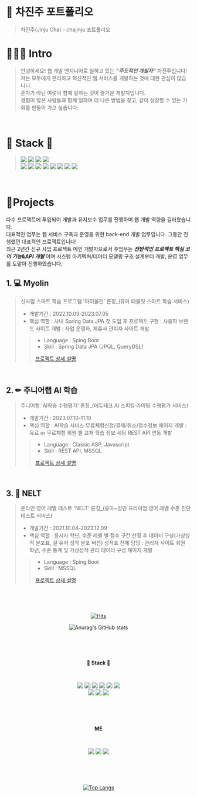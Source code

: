 # 📜 차진주 포트폴리오

> 차진주(Jinju Cha) - chajinju 포트폴리오

# 👩🏻‍💻  Intro

> 안녕하세요! 웹 개발 엔지니어로 일하고 있는 ***"주도적인 개발자"*** 차진주입니다!<br>
> 저는 모두에게 편리하고 혁신적인 웹 서비스를 개발하는 것에 대한 관심이 많습니다.<br>
> 혼자가 아닌 여럿이 함께 일하는 것이 즐거운 개발자입니다.<br>
> 경험이 많은 사람들과 함께 일하며 더 나은 방법을 찾고, 같이 성장할 수 있는 기회를 만들어 가고 싶습니다.<br>
>
<br />

# 🔨 Stack 🔧
> <img src="https://img.shields.io/badge/Spring-6DB33F?style=flat-square&logo=Spring Boot&logoColor=white"/> <img src="https://img.shields.io/badge/Spring Boot-6DB33F?style=flat-square&logo=Spring Boot&logoColor=white"/>
<img src="https://img.shields.io/badge/Java-007396?style=flat-square&logo=OpenJDK&logoColor=white"/> <img src="https://img.shields.io/badge/Spring-6DB33F?style=flat-square&logo=Spring&logoColor=white"/><br>
<img src="https://img.shields.io/badge/JavaScript-F7DF1E?style=flat-square&logo=JavaScript&logoColor=white"/> <img src="https://img.shields.io/badge/Python-3776AB?style=flat-square&logo=Python&logoColor=white"/>
<img src="https://img.shields.io/badge/jQuery-0769AD?style=flat-square&logo=jQuery&logoColor=white"/> <img src="https://img.shields.io/badge/Thymeleaf-005F0F?style=flat-square&logo=MariaDB&logoColor=white">
<img src="https://img.shields.io/badge/HTML5-E34F26?style=flat-square&logo=HTML5&logoColor=white"/> <img src="https://img.shields.io/badge/CSS3-1572B6?style=flat-square&logo=CSS3&logoColor=white"/>
<img src="https://img.shields.io/badge/MySQL-4479A1?style=flat-square&logo=MySQL&logoColor=white"/> <img src="https://img.shields.io/badge/MariaDB-003545?style=flat-square&logo=MariaDB&logoColor=white"> 
>
<br />

# 📝Projects
다수 프로젝트에 투입되어 개발과 유지보수 업무를 진행하며 웹 개발 역량을 길러왔습니다. <br>
대표적인 업무는 웹 서비스 구축과 운영을 위한 back-end 개발 업무입니다.
그동안 진행했던 대표적인 프로젝트입니다!  
최근 2년간 신규 사업 프로젝트 메인 개발자으로서 주업무는 ***전반적인 프로젝트 핵심 코어 기능&API 개발*** 이며
시스템 아키텍처/데이터 모델링 구조 설계부터 개발, 운영 업무를 도맡아 진행하였습니다.

## 1. 💻 Myolin

> 신사업 스마트 학습 프로그램 '마이올린' 론칭_(유아 테블릿 스마트 학습 서비스)
>
> - 개발기간 : 2022.10.03-2023.07.05
> - 핵심 역할
> : 사내 Spring Data JPA 첫 도입 후 프로젝트 구현
> : 사용자 브랜드 사이트 개발
> : 사업 운영자, 제휴사 관리자 사이트 개발 
>
>> - Language : Sping Boot
>> - Skill : Spring Data JPA (JPQL, QueryDSL)
>> 
>> [프로젝트 상세 설명](https://github.com/jinjucha/Myolin)  
>
<br />

## 2. ✏ 주니어랩 AI 학습

> 주니어랩 'AI학습 수행평가' 론칭_(에듀테크 AI 스피킹·라이팅 수행평가 서비스)
>
> - 개발기간 : 2023.07.10-11.10
> - 핵심 역할
> : AI학습 서비스 무료체험신청/결제/취소/접수정보 페이지 개발
> : 유료 or 무료체험 회원 별 교재 학습 정보 세팅 REST API 연동 개발
>
>> - Language : Classic ASP, Javascript
>> - Skill : REST API, MSSQL 
>>
>> [프로젝트 상세 설명](https://github.com/kimphysicsman/MyLittelTrip_backend)
>
<br />

## 3. 📙 NELT

> 온라인 영어 레벨 테스트 'NELT' 론칭_(유아~성인 프리미엄 영어 레벨 수준 진단 테스트 서비스)
>
> - 개발기간 : 2021.10.04-2023.12.09
> - 핵심 역할
> : 응시자 학년, 수준 레벨 별 점수 구간 산정 후 데이터 구성(가상성적 분포표, 실 유저 성적 분포 버전) 성적표 전체 담당
> : 관리자 사이트 회원 학년, 수준 통계 및 가상성적 관리 데이터 구성 페이지 개발
>> - Language : Sping Boot
>> - Skill : MSSQL
>>
>> [프로젝트 상세 설명](https://github.com/kimphysicsman/mylittleshoes_backend)
>
<br />

<br />

<div align=center>
<br />    
    
[![Hits](https://hits.seeyoufarm.com/api/count/incr/badge.svg?url=https%3A%2F%2Fgithub.com%2Fjinjucha%2Fhit-counter&count_bg=%23E8E4DF&title_bg=%23FFCCCC&icon=&icon_color=%23E7E7E7&title=%EC%98%A4%EB%8A%98&edge_flat=false)](https://hits.seeyoufarm.com)

![Anurag's GitHub stats](https://github-readme-stats.vercel.app/api?username=jinjucha&show_icons=true&theme=radical)

<br><br><br>
    <p><b> 🔨 Stack 🔧</b></p>
<br>
<figure>
    <img src="https://img.shields.io/badge/Spring Boot-6DB33F?style=flat-square&logo=Spring Boot&logoColor=white"/>
    <img src="https://img.shields.io/badge/Spring-6DB33F?style=flat-square&logo=Spring&logoColor=white"/>
    <img src="https://img.shields.io/badge/JavaScript-F7DF1E?style=flat-square&logo=JavaScript&logoColor=white"/>
    <img src="https://img.shields.io/badge/Python-3776AB?style=flat-square&logo=Python&logoColor=white"/>
    <img src="https://img.shields.io/badge/jQuery-0769AD?style=flat-square&logo=jQuery&logoColor=white"/>
    <img src="https://img.shields.io/badge/HTML5-E34F26?style=flat-square&logo=HTML5&logoColor=white"/><br>
    <img src="https://img.shields.io/badge/CSS3-1572B6?style=flat-square&logo=CSS3&logoColor=white"/>
    <img src="https://img.shields.io/badge/MySQL-4479A1?style=flat-square&logo=MySQL&logoColor=white"/>
    <img src="https://img.shields.io/badge/Microsoft SQL Server-CC2927?style=flat-square&logo=Microsoft SQL Server&logoColor=white"/>
</figure>

<br><br><br>
    <p><b>  ME </b></p>
<br>
<figure>
    <a href="https://www.notion.so/chajinju34/development-notes-1802414492d8493ab6be03387da2fe49" target="_blank"><img src="https://img.shields.io/badge/Notion-000000?style=flat-square&logo=Notion&logoColor=white"/></a>
    <a href="https://mail.google.com/mail" target="_blank"><img src="https://img.shields.io/badge/Gmail-EA4335?style=flat-square&logo=Gmail&logoColor=white"/></a>
    <a href="https://blog.naver.com/nokdununa" target="_blank"><img src="https://img.shields.io/badge/Blog-03C75A?style=flat-square&logo=Naver&logoColor=white"/></a>
<figure>
<br><br><br>
    

[![Top Langs](https://github-readme-stats.vercel.app/api/top-langs/?username=jinjucha&layout=compact)](https://github.com/anuraghazra/github-readme-stats)


<br><br>

    
</div>
